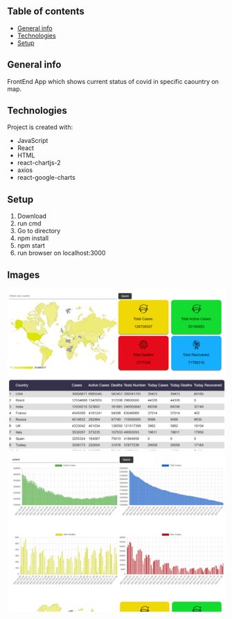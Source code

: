 ## Table of contents

- [General info](#general-info)
- [Technologies](#technologies)
- [Setup](#setup)

## General info

FrontEnd App which shows current status of covid in specific caountry on map.

## Technologies

Project is created with:

- JavaScript
- React
- HTML
- react-chartjs-2
- axios
- react-google-charts

## Setup

1. Download
2. run cmd
3. Go to directory
4. npm install
5. npm start
6. run browser on localhost:3000

## Images

![](readmeImages/Image1.png)
![](readmeImages/Image2.png)
